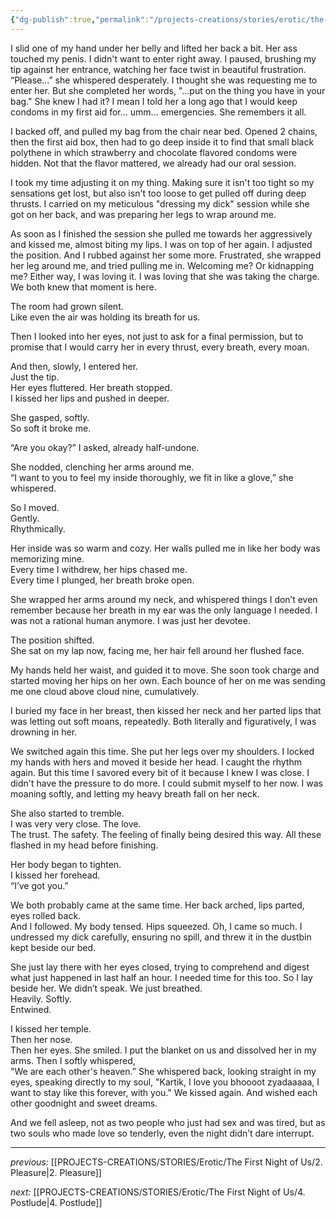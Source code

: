 ```yaml
---
{"dg-publish":true,"permalink":"/projects-creations/stories/erotic/the-first-night-of-us/3-penetration/","created":"2025-07-03T17:04:10.185+05:30","updated":"2025-07-05T10:39:03.940+05:30"}
---
```


I slid one of my hand under her belly and lifted her back a bit.
Her ass touched my penis.
I didn't want to enter right away.
I paused, brushing my tip against her entrance, watching her face twist in beautiful frustration.
“Please…” she whispered desperately.
I thought she was requesting me to enter her.
But she completed her words, "...put on the thing you have in your bag."
She knew I had it?
I mean I told her a long ago that I would keep condoms in my first aid for... umm... emergencies.
She remembers it all.

I backed off, and pulled my bag from the chair near bed.
Opened 2 chains, then the first aid box, then had to go deep inside it to find that small black polythene in which strawberry and chocolate flavored condoms were hidden. Not that the flavor mattered, we already had our oral session.

I took my time adjusting it on my thing. Making sure it isn't too tight so my sensations get lost, but also isn't too loose to get pulled off during deep thrusts. I carried on my meticulous "dressing my dick" session while she got on her back, and was preparing her legs to wrap around me.

As soon as I finished the session she pulled me towards her aggressively and kissed me, almost biting my lips. I was on top of her again. I adjusted the position. And I rubbed against her some more. Frustrated, she wrapped her leg around me, and tried pulling me in. Welcoming me? Or kidnapping me? Either way, I was loving it. I was loving that she was taking the charge. We both knew that moment is here.

The room had grown silent.  
Like even the air was holding its breath for us.

Then I looked into her eyes, not just to ask for a final permission, but to promise that I would carry her in every thrust, every breath, every moan. 

And then, slowly, I entered her.  
Just the tip.  
Her eyes fluttered. Her breath stopped.  
I kissed her lips and pushed in deeper.

She gasped, softly.  
So soft it broke me.

“Are you okay?” I asked, already half-undone.

She nodded, clenching her arms around me.  
“I want to you to feel my inside thoroughly, we fit in like a glove,” she whispered.

So I moved.  
Gently.  
Rhythmically.  

Her inside was so warm and cozy.
Her walls pulled me in like her body was memorizing mine.  
Every time I withdrew, her hips chased me.  
Every time I plunged, her breath broke open.

She wrapped her arms around my neck, and whispered things I don’t even remember because her breath in my ear was the only language I needed. I was not a rational human anymore. I was just her devotee.

The position shifted.  
She sat on my lap now, facing me, her hair fell around her flushed face.

My hands held her waist, and guided it to move. She soon took charge and started moving her hips on her own. Each bounce of her on me was sending me one cloud above cloud nine, cumulatively. 

I buried my face in her breast, then kissed her neck and her parted lips that was letting out soft moans, repeatedly. Both literally and figuratively, I was drowning in her.

We switched again this time. She put her legs over my shoulders. I locked my hands with hers and moved it beside her head. I caught the rhythm again. But this time I savored every bit of it because I knew I was close. I didn't have the pressure to do more. I could submit myself to her now. I was moaning softly, and letting my heavy breath fall on her neck.

She also started to tremble.  
I was very very close.
The love.  
The trust.
The safety.
The feeling of finally being desired this way.
All these flashed in my head before finishing.

Her body began to tighten.  
I kissed her forehead.  
“I’ve got you.”

We both probably came at the same time.
Her back arched, lips parted, eyes rolled back.  
And I followed. My body tensed. Hips squeezed.
Oh, I came so much. 
I undressed my dick carefully, ensuring no spill, and threw it in the dustbin kept beside our bed.

She just lay there with her eyes closed, trying to comprehend and digest what just happened in last half an hour. I needed time for this too. 
So I lay beside her. 
We didn’t speak.
We just breathed.  
Heavily. Softly.  
Entwined.

I kissed her temple.  
Then her nose.  
Then her eyes.
She smiled.
I put the blanket on us and dissolved her in my arms.
Then I softly whispered,  
"We are each other's heaven.”
She whispered back, looking straight in my eyes, speaking directly to my soul,
"Kartik, I love you bhoooot zyadaaaaa, I want to stay like this forever, with you."
We kissed again.
And wished each other goodnight and sweet dreams.

And we fell asleep, not as two people who just had sex and was tired,
but as two souls who made love so tenderly, even the night didn’t dare interrupt.


---

*previous:*
[[PROJECTS-CREATIONS/STORIES/Erotic/The First Night of Us/2. Pleasure\|2. Pleasure]]

*next:*
[[PROJECTS-CREATIONS/STORIES/Erotic/The First Night of Us/4. Postlude\|4. Postlude]]